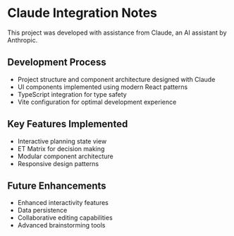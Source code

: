 # Claude Integration Notes

This project was developed with assistance from Claude, an AI assistant by Anthropic.

## Development Process

- Project structure and component architecture designed with Claude
- UI components implemented using modern React patterns
- TypeScript integration for type safety
- Vite configuration for optimal development experience

## Key Features Implemented

- Interactive planning state view
- ET Matrix for decision making
- Modular component architecture
- Responsive design patterns

## Future Enhancements

- Enhanced interactivity features
- Data persistence
- Collaborative editing capabilities
- Advanced brainstorming tools